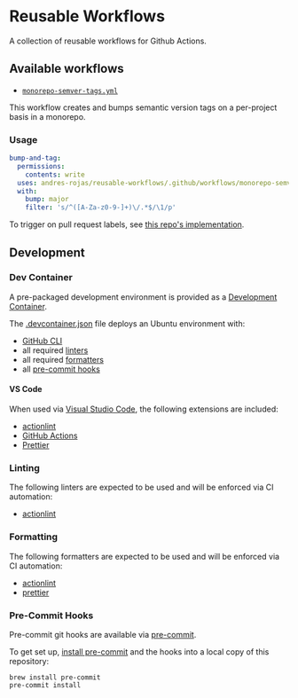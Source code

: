 # Reusable Workflows

A collection of reusable workflows for Github Actions.

## Available workflows

- [`monorepo-semver-tags.yml`](.github/workflows/monorepo-semver-tags.yml)

This workflow creates and bumps semantic version tags on a per-project basis in a monorepo.

### Usage

```yaml
bump-and-tag:
  permissions:
    contents: write
  uses: andres-rojas/reusable-workflows/.github/workflows/monorepo-semver-tags.yml@main
  with:
    bump: major
    filter: 's/^([A-Za-z0-9-]+)\/.*$/\1/p'
```

To trigger on pull request labels, see [this repo's implementation](./.github/workflows/bump-and-tag.yml).

## Development

### Dev Container

A pre-packaged development environment is provided as a [Development Container](https://containers.dev/).

The [.devcontainer.json](.devcontainer/devcontainer.json) file deploys an Ubuntu environment with:

- [GitHub CLI](https://cli.github.com/)
- all required [linters](#linting)
- all required [formatters](#formatting)
- all [pre-commit hooks](#pre-commit-hooks)

#### VS Code

When used via [Visual Studio Code](https://code.visualstudio.com/docs/devcontainers/containers), the following extensions are included:

- [actionlint](https://marketplace.visualstudio.com/items?itemName=arahata.linter-actionlint)
- [GitHub Actions](https://marketplace.visualstudio.com/items?itemName=GitHub.vscode-github-actions)
- [Prettier](https://marketplace.visualstudio.com/items?itemName=esbenp.prettier-vscode)

### Linting

The following linters are expected to be used and will be enforced via CI automation:

- [actionlint](https://marketplace.visualstudio.com/items?itemName=arahata.linter-actionlint)

### Formatting

The following formatters are expected to be used and will be enforced via CI automation:

- [actionlint](https://github.com/rhysd/actionlint)
- [prettier](https://prettier.io/)

### Pre-Commit Hooks

Pre-commit git hooks are available via [pre-commit](https://pre-commit.com/).

To get set up, [install pre-commit](https://pre-commit.com/#install) and the hooks into a local copy of this repository:

```shell
brew install pre-commit
pre-commit install
```
